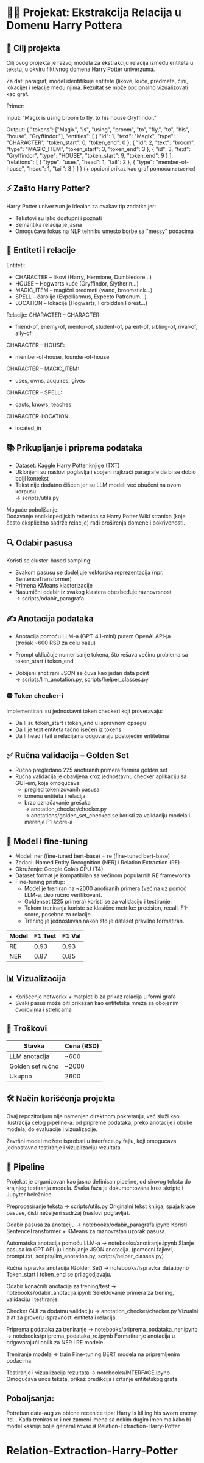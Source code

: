 
# 🧙‍♂️ Projekat: Ekstrakcija Relacija u Domenu Harry Pottera

## 🎯 Cilj projekta

Cilj ovog projekta je razvoj modela za ekstrakciju relacija između entiteta u tekstu, u okviru fiktivnog domena Harry Potter univerzuma.

Za dati paragraf, model identifikuje entitete (likove, kuće, predmete, čini, lokacije) i relacije među njima. Rezultat se može opcionalno vizualizovati kao graf.

Primer:

Input:
"Magix is using broom to fly, to his house Gryffindor."

Output:
{
  "tokens": ["Magix", "is", "using", "broom", "to", "fly,", "to", "his", "house", "Gryffindor."],
  "entities": [
    { "id": 1, "text": "Magix", "type": "CHARACTER", "token_start": 0, "token_end": 0 },
    { "id": 2, "text": "broom", "type": "MAGIC_ITEM", "token_start": 3, "token_end": 3 },
    { "id": 3, "text": "Gryffindor", "type": "HOUSE", "token_start": 9, "token_end": 9 }
  ],
  "relations": [
    { "type": "uses", "head": 1, "tail": 2 },
    { "type": "member-of-house", "head": 1, "tail": 3 }
  ]
}
(+ opcioni prikaz kao graf pomoću `networkx`)


## ⚡ Zašto Harry Potter?

Harry Potter univerzum je idealan za ovakav tip zadatka jer:
- Tekstovi su lako dostupni i poznati
- Semantika relacija je jasna
- Omogućava fokus na NLP tehniku umesto borbe sa "messy" podacima


## 🧩 Entiteti i relacije

Entiteti:
- CHARACTER – likovi (Harry, Hermione, Dumbledore...)
- HOUSE – Hogwarts kuće (Gryffindor, Slytherin...)
- MAGIC_ITEM – magični predmeti (wand, broomstick...)
- SPELL – čarolije (Expelliarmus, Expecto Patronum...)
- LOCATION – lokacije (Hogwarts, Forbidden Forest...)

Relacije:
CHARACTER – CHARACTER:
- friend-of, enemy-of, mentor-of, student-of, parent-of, sibling-of, rival-of, ally-of

CHARACTER – HOUSE:
- member-of-house, founder-of-house

CHARACTER – MAGIC_ITEM:
- uses, owns, acquires, gives

CHARACTER – SPELL:
- casts, knows, teaches

CHARACTER–LOCATION:
  - located_in

## 📚 Prikupljanje i priprema podataka

- Dataset: Kaggle Harry Potter knjige (TXT)
- Uklonjeni su naslovi poglavlja i spojeni najkraći paragrafe da bi se dobio bolji kontekst
- Tekst nije dodatno čišćen jer su LLM modeli već obučeni na ovom korpusu  
→ scripts/utils.py

Moguće poboljšanje:  
Dodavanje enciklopedijskih rečenica sa Harry Potter Wiki stranica (koje često eksplicitno sadrže relacije) radi proširenja domene i pokrivenosti.


## 🔍 Odabir pasusa

Koristi se cluster-based sampling:
- Svakom pasusu se dodeljuje vektorska reprezentacija (npr. SentenceTransformer)
- Primena KMeans klasterizacije
- Nasumični odabir iz svakog klastera obezbeđuje raznovrsnost  
→ scripts/odabir_paragrafa


## ✍️ Anotacija podataka

- Anotacija pomoću LLM-a (GPT-4.1-mini) putem OpenAI API-ja  
  (trošak ~600 RSD za celu bazu)

- Prompt uključuje numerisanje tokena, što rešava većinu problema sa token_start i token_end

- Dobijeni anotirani JSON se čuva kao jedan data point  
→ scripts/llm_anotation.py, scripts/helper_classes.py

### 🟡 Token checker-i  
Implementirani su jednostavni token checkeri koji proveravaju:
- Da li su token_start i token_end u ispravnom opsegu
- Da li je text entiteta tačno isečen iz tokens
- Da li head i tail u relacijama odgovaraju postojećim entitetima  


## ✅ Ručna validacija – Golden Set

- Ručno pregledano 225 anotiranih primera formira golden set
- Ručna validacija je obavljena kroz jednostavnu checker aplikaciju sa GUI-em, koja omogućava:
  - pregled tokenizovanih pasusa
  - izmenu entiteta i relacija
  - brzo označavanje grešaka  
→ anotation_checker/checker.py  
→ anotations/golden_set_checked se koristi za validaciju modela i merenje F1 score-a


## 🤖 Model i fine-tuning

- Model: ner (fine-tuned bert-base) + re (fine-tuned bert-base) 
- Zadaci: Named Entity Recognition (NER) i Relation Extraction (RE)
- Okruženje: Google Colab GPU (T4).
- Dataset format je kompatibilan sa većinom popularnih RE frameworka
- Fine-tuning pristup:
    - Model je treniran na ~2000 anotiranih primera (većina uz pomoć LLM-a, deo ručno verifikovan).
    - Goldenset (225 primera) koristi se za validaciju i testiranje.
    - Tokom treniranja koriste se klasične metrike: precision, recall, F1-score, posebno za relacije.
    - Trening je jednostavan nakon što je dataset pravilno formatiran.

| Model   | F1 Test | F1 Val |
|---------|---------|--------|
| RE      |  0.93   |  0.93  |
| NER     |  0.87   |  0.85  |


## 📊 Vizualizacija

- Korišćenje networkx + matplotlib za prikaz relacija u formi grafa
- Svaki pasus može biti prikazan kao entitetska mreža sa obojenim čvorovima i strelicama


## 💸 Troškovi

| Stavka                 | Cena (RSD) |
|------------------------|------------|
| LLM anotacija          | ~600       |
| Golden set ručno       | ~2000      |
| Ukupno                 | 2600       |


## 🛠 Način korišćenja projekta

Ovaj repozitorijum nije namenjen direktnom pokretanju, već služi kao ilustracija celog pipeline-a: od pripreme podataka, preko anotacije i obuke modela, do evaluacije i vizualizacije.

Završni model možete isprobati u interface.py fajlu, koji omogućava jednostavno testiranje i vizualizaciju rezultata.

## 🔄 Pipeline
Projekat je organizovan kao jasno definisan pipeline, od sirovog teksta do krajnjeg testiranja modela. Svaka faza je dokumentovana kroz skripte i Jupyter beležnice.

Preprocesiranje teksta
→ scripts/utils.py
Originalni tekst knjiga, spaja kraće pasuse, čisti neželjeni sadržaj (naslovi poglavlja).

Odabir pasusa za anotaciju
→ notebooks/odabir_paragrafa.ipynb
Koristi SentenceTransformer + KMeans za raznovrstan uzorak pasusa.

Automatska anotacija pomoću LLM-a
→ notebooks/anotiranje.ipynb
Slanje pasusa ka GPT API-ju i dobijanje JSON anotacija.
(pomocni fajlovi, prompt.txt, scripts/llm_anotation.py, scripts/helper_classes.py)

Ručna ispravka anotacija (Golden Set)
→ notebooks/ispravka_data.ipynb
Token_start i token_end se prilagodjavaju.

Odabir konačnih anotacija za trening/test
→ notebooks/odabir_anotacija.ipynb
Selektovanje primera za trening, validaciju i testiranje.

Checker GUI za dodatnu validaciju
→ anotation_checker/checker.py
Vizualni alat za proveru ispravnosti entiteta i relacija.

Priprema podataka za treniranje
→ notebooks/priprema_podataka_ner.ipynb
→ notebooks/priprema_podataka_re.ipynb
Formatiranje anotacija u odgovarajući oblik za NER i RE modele.

Treniranje modela
→ train
Fine-tuning BERT modela na pripremljenim podacima.

Testiranje i vizualizacija rezultata
→ notebooks/INTERFACE.ipynb
Omogućava unos teksta, prikaz predikcija i crtanje entitetskog grafa.


## Poboljsanja:

Potreban data-aug za obicne recenice tipa: Harry is killing his sworn enemy. itd...
Kada treniras re i ner zameni imena sa nekim dugim imenima kako bi model kasnije bolje generalizovao.# Relation-Extraction-Harry-Potter
# Relation-Extraction-Harry-Potter
